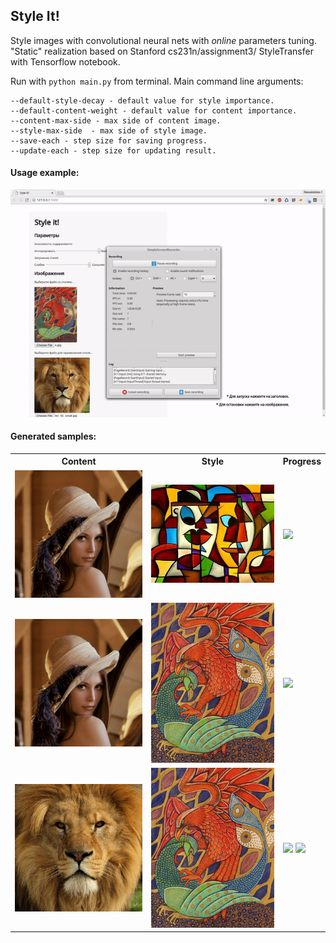 ## Style It!

Style images with convolutional neural nets with *online* parameters tuning.
"Static" realization based on Stanford cs231n/assignment3/ StyleTransfer with Tensorflow notebook.

Run with `python main.py` from terminal.
Main command line arguments:

    --default-style-decay - default value for style importance.
    --default-content-weight - default value for content importance.
    --content-max-side - max side of content image.
    --style-max-side  - max side of style image.
    --save-each - step size for saving progress.
    --update-each - step size for updating result.

#### Usage example:
<img src='samples/usage.gif' width=600px>

#### Generated samples:
<table>
    <tr>
        <th>Content</th>
        <th>Style</th>
        <th>Progress</th>
    </tr>
    <tr>
        <td> <img src='contents/lena.jpg' width=300px></td>
        <td> <img src='styles/style2.jpg' width=300px></td>
        <td> <img src='samples/lena_abstract.gif' width=250px>  </td>
    </tr>
    <tr>
        <td> <img src='contents/lena.jpg' width=300px></td>
        <td> <img src='styles/style3.jpg' width=300px></td>
        <td> <img src='samples/lena.gif' width=250px>  </td>
    </tr>
    <tr>
        <td> <img src='contents/lion.jpg' width=300px></td>
        <td> <img src='styles/style3.jpg' width=300px></td>
        <td> <img src='samples/lion.gif' width=250px>  
        <img src='samples/lion2.gif' width=250px>  </td>
    </tr>
</table>
